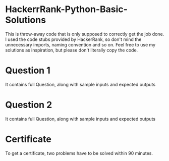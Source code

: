 # HackerrRank-Python-Basic-Solutions
This is throw-away code that is only supposed to correctly get the job done. I used the code stubs provided by HackerRank, so don't mind the unnecessary imports, naming convention and so on. Feel free to use my solutions as inspiration, but please don't literally copy the code.

# Question 1 
It contains full Question, along with sample inputs and expected outputs

# Question 2
It contains full Question, along with sample inputs and expected outputs

# Certificate
To get a certificate, two problems have to be solved within 90 minutes.
